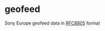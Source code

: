 # geofeed
Sony Europe geofeed data in [RFC8805](https://datatracker.ietf.org/doc/html/rfc8805) format

